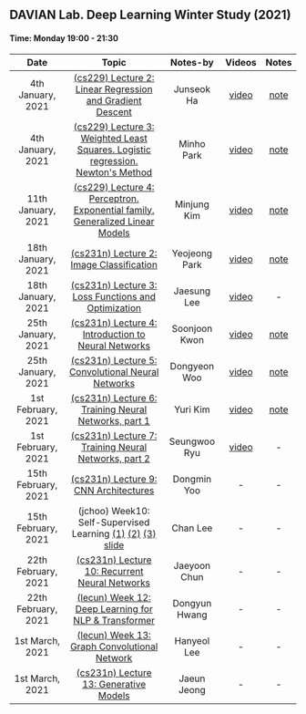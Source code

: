 ## DAVIAN Lab. Deep Learning Winter Study (2021)

#### Time: Monday 19:00 - 21:30

|       Date         | Topic | Notes-by | Videos | Notes |
|:------------------:|:----------------------------------------:|:----------:|:------:|:-----:
| 4th January, 2021   | [(cs229) Lecture 2: Linear Regression and Gradient Descent][cs229-lec2]                       | Junseok Ha  | [video][week1-vid] |[note][week1.1-note] |
| 4th January, 2021   | [(cs229) Lecture 3: Weighted Least Squares. Logistic regression. Newton's Method][cs229-lec3] | Minho Park  | [video][week1-vid] |[note][week1.2-note] |
| 11th January, 2021  | [(cs229) Lecture 4: Perceptron. Exponential family. Generalized Linear Models][cs229-lec4]    | Minjung Kim | [video][week2-vid]| [note][week2-note] |
| 18th January, 2021  | [(cs231n) Lecture 2: Image Classification][cs231n-lec2]              | Yeojeong Park | [video][week3-vid]   | [note][week3.1-note] |
| 18th January, 2021  | [(cs231n) Lecture 3: Loss Functions and Optimization][cs231n-lec3]   | Jaesung Lee   | [video][week3-vid]   | - |
| 25th January, 2021  | [(cs231n) Lecture 4: Introduction to Neural Networks][cs231n-lec4]   | Soonjoon Kwon | [video][week4.1-vid] | [note][week4.1-note] |
| 25th January, 2021  | [(cs231n) Lecture 5: Convolutional Neural Networks][cs231n-lec5]     | Dongyeon Woo  | [video][week4.2-vid] | [note][week4.2-note] |
| 1st February, 2021  | [(cs231n) Lecture 6: Training Neural Networks, part 1][cs231n-lec6]  | Yuri Kim      | [video][week5.1-vid] | [note][week5.1-note] |
| 1st February, 2021  | [(cs231n) Lecture 7: Training Neural Networks, part 2][cs231n-lec7]  | Seungwoo Ryu  | [video][week5.2-vid] | - |
| 15th February, 2021 | [(cs231n) Lecture 9: CNN Architectures][cs231n-lec9]                 | Dongmin Yoo   | - | - |
| 15th February, 2021 | (jchoo) Week10: Self-Supervised Learning [(1)][jchoo-ssl1] [(2)][jchoo-ssl1] [(3)][jchoo-ssl3] [slide][jchoo-ssl-slide] | Chan Lee  | - | - |
| 22th February, 2021 | [(cs231n) Lecture 10: Recurrent Neural Networks][cs231n-lec10]       | Jaeyoon Chun  | - | - |
| 22th February, 2021 | [(lecun) Week 12: Deep Learning for NLP & Transformer][lecun-nlp]    | Dongyun Hwang | - | - |
| 1st March, 2021     | [(lecun) Week 13: Graph Convolutional Network][lecun-gcn]            | Hanyeol Lee   | - | - |
| 1st March, 2021     | [(cs231n) Lecture 13: Generative Models][cs231n-lec13]               | Jaeun Jeong   | - | - |

[cs229-lec2]:https://www.youtube.com/watch?v=4b4MUYve_U8&list=PLoROMvodv4rMiGQp3WXShtMGgzqpfVfbU&index=2
[cs229-lec3]:https://www.youtube.com/watch?v=4b4MUYve_U8&list=PLoROMvodv4rMiGQp3WXShtMGgzqpfVfbU&index=3
[cs229-lec4]:https://www.youtube.com/watch?v=4b4MUYve_U8&list=PLoROMvodv4rMiGQp3WXShtMGgzqpfVfbU&index=4

[cs231n-lec2]:https://www.youtube.com/watch?v=OoUX-nOEjG0&list=PLC1qU-LWwrF64f4QKQT-Vg5Wr4qEE1Zxk&index=2
[cs231n-lec3]:https://www.youtube.com/watch?v=OoUX-nOEjG0&list=PLC1qU-LWwrF64f4QKQT-Vg5Wr4qEE1Zxk&index=3
[cs231n-lec4]:https://www.youtube.com/watch?v=OoUX-nOEjG0&list=PLC1qU-LWwrF64f4QKQT-Vg5Wr4qEE1Zxk&index=4
[cs231n-lec5]:https://www.youtube.com/watch?v=OoUX-nOEjG0&list=PLC1qU-LWwrF64f4QKQT-Vg5Wr4qEE1Zxk&index=5
[cs231n-lec6]:https://www.youtube.com/watch?v=OoUX-nOEjG0&list=PLC1qU-LWwrF64f4QKQT-Vg5Wr4qEE1Zxk&index=6
[cs231n-lec7]:https://www.youtube.com/watch?v=OoUX-nOEjG0&list=PLC1qU-LWwrF64f4QKQT-Vg5Wr4qEE1Zxk&index=7
[cs231n-lec9]:https://www.youtube.com/watch?v=OoUX-nOEjG0&list=PLC1qU-LWwrF64f4QKQT-Vg5Wr4qEE1Zxk&index=9
[cs231n-lec10]:https://www.youtube.com/watch?v=OoUX-nOEjG0&list=PLC1qU-LWwrF64f4QKQT-Vg5Wr4qEE1Zxk&index=10
[cs231n-lec13]:https://www.youtube.com/watch?v=OoUX-nOEjG0&list=PLC1qU-LWwrF64f4QKQT-Vg5Wr4qEE1Zxk&index=13

[jchoo-ssl1]: https://drive.google.com/file/d/1JndOzkhxtOXwp_4sBtcc1WCpTh1Y1ygb/view?usp=sharing
[jchoo-ssl2]: https://drive.google.com/file/d/1bZ_mxNYUOe7y3QG2KZ0u9d8aH-tlwDx8/view?usp=sharing
[jchoo-ssl3]: https://drive.google.com/file/d/1IGQPThjCNSNdMdCsqz4O7KeXrPAO8qtE/view?usp=sharing
[jchoo-ssl-slide]: https://drive.google.com/file/d/17a905miPnzLlsxSBMAt1DE3BbEiqOhN4/view?usp=sharing
[lecun-nlp]: https://www.youtube.com/watch?v=6D4EWKJgNn0&list=PL80I41oVxglKcAHllsU0txr3OuTTaWX2v&index=23
[lecun-gcn]: https://www.youtube.com/watch?v=Iiv9R6BjxHM&list=PL80I41oVxglKcAHllsU0txr3OuTTaWX2v&index=25

[week1-vid]:https://drive.google.com/file/d/1dCY3Khg-jvQI5YslXaHyrnZQBlLr5kCA/view?usp=sharing
[week2-vid]:https://drive.google.com/file/d/1r_6AmoStJu8nGAkOE44FQ-PdlNAJMvNF/view?usp=sharing
[week3-vid]:https://drive.google.com/file/d/1Eh3WuZoCmaTePjuG5CLq3mWlFXvy9WCl/view?usp=sharing
[week4.1-vid]:https://drive.google.com/file/d/18n4B4c0HgjyELsW_iFBw7350Uqc446EM/view?usp=sharing
[week4.2-vid]:https://drive.google.com/file/d/1BBYDjJ88xwUTpKvft67c6nkw1JfroPl5/view?usp=sharing
[week5.1-vid]:https://drive.google.com/file/d/134ughAeBGKddBLKHYDE74ELw4sz-bYvo/view?usp=sharing
[week5.2-vid]:https://drive.google.com/file/d/1Nf9ci1f70H_ZIJppEFk3jGXWd9xsv5x4/view?usp=sharing

[week1.1-note]:posts/week1.1_linear_regression.md
[week1.2-note]:posts/week1.2_locally_weighted_and_logistic_regression.md
[week2-note]:posts/week2_perceptron_exponentialfamily_softmax.md
[week3.1-note]:posts/week3.1_image_classification.md
[week4.1-note]:posts/week4.1_Neural_Network.md
[week4.2-note]:posts/week4.2_Convolutional_Neural_Networks.md
[week5.1-note]:posts/week5.1_training_neural_networks_part1.md
